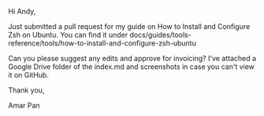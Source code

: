 Hi Andy,

Just submitted a pull request for my guide on How to Install and Configure Zsh on Ubuntu. You can find it under docs/guides/tools-reference/tools/how-to-install-and-configure-zsh-ubuntu

Can you please suggest any edits and approve for invoicing? I've attached a Google Drive folder of the index.md and screenshots in case you can't view it on GitHub.

Thank you,

Amar Pan
